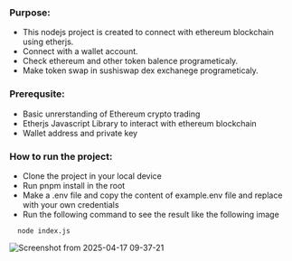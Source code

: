 ### Purpose: 
* This nodejs project is created to connect with ethereum blockchain using etherjs.
* Connect with a wallet account.
* Check ethereum and other token balence programeticaly.
* Make token swap in sushiswap dex exchanege programeticaly.

### Prerequsite:
* Basic unrerstanding of Ethereum crypto trading
* Etherjs Javascript Library to interact with ethereum blockchain
* Wallet address and private key


### How to run the project:
* Clone the project in your local device
* Run pnpm install in the root
* Make a .env file and copy the content of example.env file and replace with your own credentials
* Run the following command to see the result like the following image
```
  node index.js
```

![Screenshot from 2025-04-17 09-37-21](https://github.com/user-attachments/assets/4ea97791-3d59-4d6c-8a26-0f63fcc6befa)
